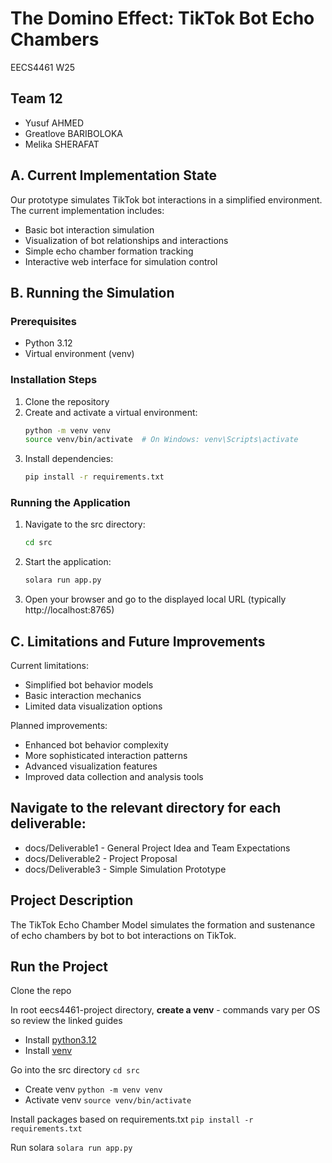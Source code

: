 # The Domino Effect: TikTok Bot Echo Chambers
EECS4461 W25

## Team 12
- Yusuf AHMED
- Greatlove BARIBOLOKA
- Melika SHERAFAT

## A. Current Implementation State
Our prototype simulates TikTok bot interactions in a simplified environment. The current implementation includes:
- Basic bot interaction simulation
- Visualization of bot relationships and interactions
- Simple echo chamber formation tracking
- Interactive web interface for simulation control

## B. Running the Simulation

### Prerequisites
- Python 3.12
- Virtual environment (venv)

### Installation Steps
1. Clone the repository
2. Create and activate a virtual environment:
   ```bash
   python -m venv venv
   source venv/bin/activate  # On Windows: venv\Scripts\activate
   ```
3. Install dependencies:
   ```bash
   pip install -r requirements.txt
   ```

### Running the Application
1. Navigate to the src directory:
   ```bash
   cd src
   ```
2. Start the application:
   ```bash
   solara run app.py
   ```
3. Open your browser and go to the displayed local URL (typically http://localhost:8765)

## C. Limitations and Future Improvements
Current limitations:
- Simplified bot behavior models
- Basic interaction mechanics
- Limited data visualization options

Planned improvements:
- Enhanced bot behavior complexity
- More sophisticated interaction patterns
- Advanced visualization features
- Improved data collection and analysis tools

## Navigate to the relevant directory for each deliverable:
- docs/Deliverable1 - General Project Idea and Team Expectations
- docs/Deliverable2 - Project Proposal 
- docs/Deliverable3 - Simple Simulation Prototype

## Project Description
The TikTok Echo Chamber Model simulates the formation and sustenance of echo chambers by bot to bot interactions on TikTok. 

## Run the Project
Clone the repo

In root eecs4461-project directory, **create a venv** - commands vary per OS so review the linked guides
- Install [python3.12](https://www.python.org/downloads/release/python-3128/)
- Install [venv](https://realpython.com/python-virtual-environments-a-primer/)

Go into the src directory
`cd src`

- Create venv `python -m venv venv`
- Activate venv `source venv/bin/activate`

Install packages based on requirements.txt
`pip install -r requirements.txt`

Run solara
`solara run app.py`
